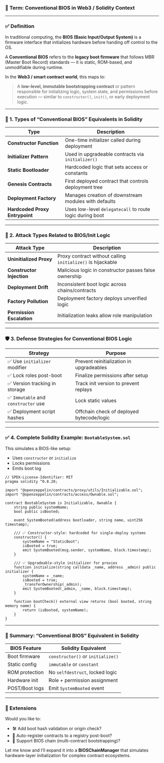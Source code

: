### 🔐 Term: **Conventional BIOS** in Web3 / Solidity Context

---

### ✅ Definition

In traditional computing, the **BIOS (Basic Input/Output System)** is a firmware interface that initializes hardware before handing off control to the OS.

A **Conventional BIOS** refers to the **legacy boot firmware** that follows MBR (Master Boot Record) standards — it is static, ROM-based, and unmodifiable during runtime.

In the **Web3 / smart contract world**, this maps to:

> A **low-level, immutable bootstrapping contract** or pattern responsible for initializing logic, system state, and permissions before execution — similar to `constructor()`, `init()`, or early deployment logic.

---

### 🔣 1. Types of “Conventional BIOS” Equivalents in Solidity

| Type                           | Description                                              |
| ------------------------------ | -------------------------------------------------------- |
| **Constructor Function**       | One-time initializer called during deployment            |
| **Initializer Pattern**        | Used in upgradeable contracts via `initializer()`        |
| **Static Bootloader**          | Hardcoded logic that sets access or constants            |
| **Genesis Contracts**          | First deployed contract that controls deployment tree    |
| **Deployment Factory**         | Manages creation of downstream modules with defaults     |
| **Hardcoded Proxy Entrypoint** | Uses low-level `delegatecall` to route logic during boot |

---

### 🚨 2. Attack Types Related to BIOS/Init Logic

| Attack Type               | Description                                                 |
| ------------------------- | ----------------------------------------------------------- |
| **Uninitialized Proxy**   | Proxy contract without calling `initialize()` is hijackable |
| **Constructor Injection** | Malicious logic in constructor passes false ownership       |
| **Deployment Drift**      | Inconsistent boot logic across chains/contracts             |
| **Factory Pollution**     | Deployment factory deploys unverified logic                 |
| **Permission Escalation** | Initialization leaks allow role manipulation                |

---

### 🛡️ 3. Defense Strategies for Conventional BIOS Logic

| Strategy                            | Purpose                                   |
| ----------------------------------- | ----------------------------------------- |
| ✅ Use `initializer` modifier        | Prevent reinitialization in upgradeables  |
| ✅ Lock roles post-boot              | Finalize permissions after setup          |
| ✅ Version tracking in storage       | Track init version to prevent replays     |
| ✅ `Immutable` and `constructor` use | Lock static values                        |
| ✅ Deployment script hashes          | Offchain check of deployed bytecode/logic |

---

### ✅ 4. Complete Solidity Example: `BootableSystem.sol`

This simulates a BIOS-like setup:

* Uses `constructor` or `initialize`
* Locks permissions
* Emits boot log

```solidity
// SPDX-License-Identifier: MIT
pragma solidity ^0.8.20;

import "@openzeppelin/contracts/proxy/utils/Initializable.sol";
import "@openzeppelin/contracts/access/Ownable.sol";

contract BootableSystem is Initializable, Ownable {
    string public systemName;
    bool public isBooted;

    event SystemBooted(address bootloader, string name, uint256 timestamp);

    /// ✅ Constructor-style: hardcoded for single-deploy systems
    constructor() {
        systemName = "StaticBoot";
        isBooted = true;
        emit SystemBooted(msg.sender, systemName, block.timestamp);
    }

    /// ✅ Upgradeable-style initializer for proxies
    function initialize(string calldata _name, address _admin) public initializer {
        systemName = _name;
        isBooted = true;
        _transferOwnership(_admin);
        emit SystemBooted(_admin, _name, block.timestamp);
    }

    function bootCheck() external view returns (bool booted, string memory name) {
        return (isBooted, systemName);
    }
}
```

---

### 🧠 Summary: “Conventional BIOS” Equivalent in Solidity

| BIOS Feature   | Solidity Equivalent               |
| -------------- | --------------------------------- |
| Boot firmware  | `constructor()` or `initialize()` |
| Static config  | `immutable` or `constant`         |
| ROM protection | No `selfdestruct`, locked logic   |
| Hardware init  | Role + permission assignment      |
| POST/Boot logs | Emit `SystemBooted` event         |

---

### 🧩 Extensions

Would you like to:

* 🛠 Add boot hash validation or origin check?
* 🔄 Auto-register contracts to a registry post-boot?
* 🧬 Support BIOS chain (multi-contract bootstrapping)?

Let me know and I’ll expand it into a **BIOSChainManager** that simulates hardware-layer initialization for complex contract ecosystems.
